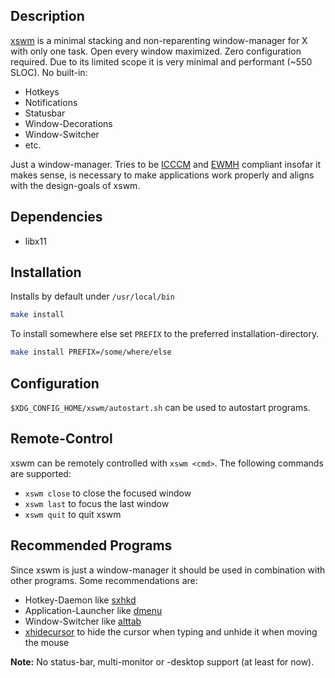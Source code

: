 ## Description

[xswm](https://github.com/astier/xswm) is a minimal stacking and
non-reparenting window-manager for X with only one task. Open every window
maximized. Zero configuration required. Due to its limited scope it is very
minimal and performant (\~550 SLOC). No built-in:

- Hotkeys
- Notifications
- Statusbar
- Window-Decorations
- Window-Switcher
- etc.

Just a window-manager. Tries to be
[ICCCM](https://www.x.org/releases/current/doc/xorg-docs/icccm/icccm.html) and
[EWMH](https://specifications.freedesktop.org/wm-spec/latest/) compliant
insofar it makes sense, is necessary to make applications work properly and
aligns with the design-goals of xswm.

## Dependencies

- libx11

## Installation

Installs by default under `/usr/local/bin`

```sh
make install
```

To install somewhere else set `PREFIX` to the preferred installation-directory.

```sh
make install PREFIX=/some/where/else
```

## Configuration

`$XDG_CONFIG_HOME/xswm/autostart.sh` can be used to autostart programs.

## Remote-Control

xswm can be remotely controlled with `xswm <cmd>`. The following commands are
supported:

- `xswm close` to close the focused window
- `xswm last`  to focus the last window
- `xswm quit`  to quit xswm

## Recommended Programs

Since xswm is just a window-manager it should be used in combination with other
programs. Some recommendations are:

- Hotkey-Daemon like [sxhkd](https://github.com/baskerville/sxhkd)
- Application-Launcher like [dmenu](https://tools.suckless.org/dmenu/)
- Window-Switcher like [alttab](https://github.com/sagb/alttab/)
- [xhidecursor](https://github.com/astier/xhidecursor) to hide the cursor when
  typing and unhide it when moving the mouse

**Note:** No status-bar, multi-monitor or -desktop support (at least for now).
